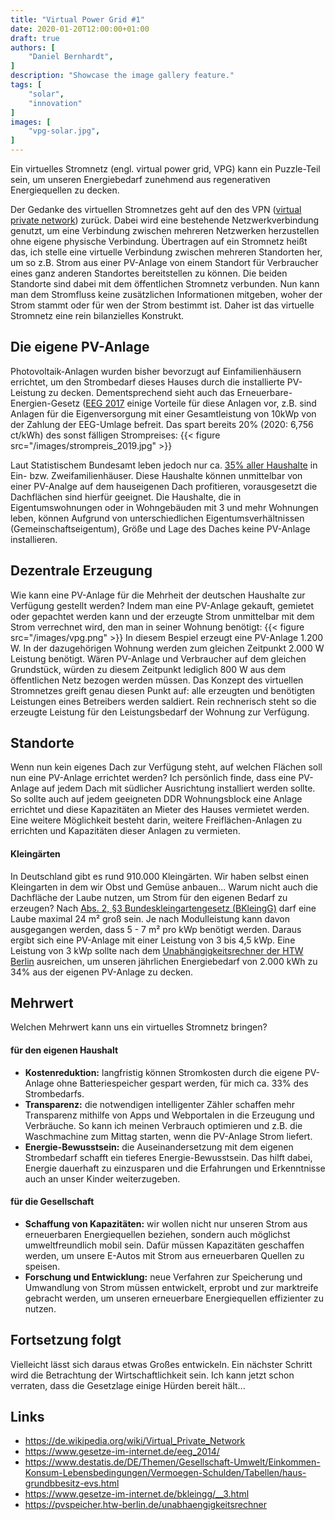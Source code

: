 ```yaml
---
title: "Virtual Power Grid #1"
date: 2020-01-20T12:00:00+01:00
draft: true
authors: [
    "Daniel Bernhardt",
]
description: "Showcase the image gallery feature."
tags: [
    "solar",
    "innovation"
]
images: [
    "vpg-solar.jpg",
]
---
```

Ein virtuelles Stromnetz (engl. virtual power grid, VPG) kann ein Puzzle-Teil sein, um unseren Energiebedarf zunehmend aus regenerativen Energiequellen zu decken.

Der Gedanke des virtuellen Stromnetzes geht auf den des VPN ([virtual private network][1]) zurück.
Dabei wird eine bestehende Netzwerkverbindung genutzt, um eine Verbindung zwischen mehreren Netzwerken herzustellen ohne eigene physische Verbindung.
Übertragen auf ein Stromnetz heißt das, ich stelle eine virtuelle Verbindung zwischen mehreren Standorten her, um so z.B. Strom aus einer PV-Anlage von einem Standort
für Verbraucher eines ganz anderen Standortes bereitstellen zu können. Die beiden Standorte sind dabei mit dem öffentlichen Stromnetz verbunden.
Nun kann man dem Stromfluss keine zusätzlichen Informationen mitgeben, woher der Strom stammt oder für wen der Strom bestimmt ist. Daher ist das
virtuelle Stromnetz eine rein bilanzielles Konstrukt.

## Die eigene PV-Anlage
Photovoltaik-Anlagen wurden bisher bevorzugt auf Einfamilienhäusern errichtet, um den Strombedarf dieses Hauses durch die installierte PV-Leistung zu decken.
Dementsprechend sieht auch das Erneuerbare-Energien-Gesetz ([EEG 2017][2] einige Vorteile für diese Anlagen vor,
z.B. sind Anlagen für die Eigenversorgung mit einer Gesamtleistung von 10kWp von der Zahlung der EEG-Umlage befreit.
Das spart bereits 20% (2020: 6,756 ct/kWh) des sonst fälligen Strompreises:
{{< figure src="/images/strompreis_2019.jpg" >}}

Laut Statistischem Bundesamt leben jedoch nur ca. [35% aller Haushalte][3] in Ein- bzw. Zweifamilienhäuser. Diese Haushalte können unmittelbar
von einer PV-Analge auf dem hauseigenen Dach profitieren, vorausgesetzt die Dachflächen sind hierfür geeignet. Die Haushalte, die in
Eigentumswohnungen oder in Wohngebäuden mit 3 und mehr Wohnungen leben, können Aufgrund von unterschiedlichen Eigentumsverhältnissen (Gemeinschaftseigentum),
Größe und Lage des Daches keine PV-Anlage installieren.

## Dezentrale Erzeugung
Wie kann eine PV-Anlage für die Mehrheit der deutschen Haushalte zur Verfügung gestellt werden?
Indem man eine PV-Anlage gekauft, gemietet oder gepachtet werden kann und der erzeugte Strom unmittelbar mit dem Strom verrechnet wird, den man in seiner
Wohnung benötigt:
{{< figure src="/images/vpg.png" >}}
In diesem Bespiel erzeugt eine PV-Anlage 1.200 W. In der dazugehörigen Wohnung werden zum gleichen Zeitpunkt 2.000 W Leistung benötigt. Wären PV-Anlage
und Verbraucher auf dem gleichen Grundstück, würden zu diesem Zeitpunkt lediglich 800 W aus dem öffentlichen Netz bezogen werden müssen. Das Konzept des
virtuellen Stromnetzes greift genau diesen Punkt auf: alle erzeugten und benötigten Leistungen eines Betreibers werden saldiert.
Rein rechnerisch steht so die erzeugte Leistung für den Leistungsbedarf der Wohnung zur Verfügung.

## Standorte
Wenn nun kein eigenes Dach zur Verfügung steht, auf welchen Flächen soll nun eine PV-Anlage errichtet werden?
Ich persönlich finde, dass eine PV-Anlage auf jedem Dach mit südlicher Ausrichtung installiert werden sollte.
So sollte auch auf jedem geeigneten DDR Wohnungsblock eine Anlage errichtet und diese Kapazitäten an Mieter des Hauses vermietet werden.
Eine weitere Möglichkeit besteht darin, weitere Freiflächen-Anlagen zu errichten und Kapazitäten dieser Anlagen zu vermieten.

#### Kleingärten
In Deutschland gibt es rund 910.000 Kleingärten. Wir haben selbst einen Kleingarten in dem wir Obst und Gemüse anbauen...
Warum nicht auch die Dachfläche der Laube nutzen, um Strom für den eigenen Bedarf zu erzeugen?
Nach [Abs. 2, §3 Bundeskleingartengesetz (BKleingG)][4] darf eine Laube maximal 24 m² groß sein. Je nach Modulleistung kann davon
ausgegangen werden, dass 5 - 7 m² pro kWp benötigt werden. Daraus ergibt sich eine PV-Anlage mit einer Leistung von 3 bis 4,5 kWp.
Eine Leistung von 3 kWp sollte nach dem [Unabhängigkeitsrechner der HTW Berlin][5] ausreichen, um unseren jährlichen Energiebedarf von 2.000 kWh
zu 34% aus der eigenen PV-Anlage zu decken.

## Mehrwert
Welchen Mehrwert kann uns ein virtuelles Stromnetz bringen?

#### für den eigenen Haushalt
- **Kostenreduktion:** langfristig können Stromkosten durch die eigene PV-Anlage ohne Batteriespeicher gespart werden, für mich ca. 33% des Strombedarfs.
- **Transparenz:** die notwendigen intelligenter Zähler schaffen mehr Transparenz mithilfe von Apps und Webportalen in die Erzeugung und Verbräuche.
  So kann ich meinen Verbrauch optimieren und z.B. die Waschmachine zum Mittag starten, wenn die PV-Anlage Strom liefert.
- **Energie-Bewusstsein:** die Auseinandersetzung mit dem eigenen Strombedarf schafft ein tieferes Energie-Bewusstsein. Das hilft dabei, Energie dauerhaft
  zu einzusparen und die Erfahrungen und Erkenntnisse auch an unser Kinder weiterzugeben.

#### für die Gesellschaft
- **Schaffung von Kapazitäten:** wir wollen nicht nur unseren Strom aus erneuerbaren Energiequellen beziehen, sondern auch möglichst
  umweltfreundlich mobil sein. Dafür müssen Kapazitäten geschaffen werden, um unsere E-Autos mit Strom aus erneuerbaren Quellen zu speisen.
- **Forschung und Entwicklung:** neue Verfahren zur Speicherung und Umwandlung von Strom müssen entwickelt, erprobt und zur marktreife
  gebracht werden, um unseren erneuerbare Energiequellen effizienter zu nutzen.

## Fortsetzung folgt
Vielleicht lässt sich daraus etwas Großes entwickeln. Ein nächster Schritt wird die Betrachtung der Wirtschaftlichkeit sein.
Ich kann jetzt schon verraten, dass die Gesetzlage einige Hürden bereit hält...

## Links
- https://de.wikipedia.org/wiki/Virtual_Private_Network
- https://www.gesetze-im-internet.de/eeg_2014/
- https://www.destatis.de/DE/Themen/Gesellschaft-Umwelt/Einkommen-Konsum-Lebensbedingungen/Vermoegen-Schulden/Tabellen/haus-grundbbesitz-evs.html
- https://www.gesetze-im-internet.de/bkleingg/__3.html
- https://pvspeicher.htw-berlin.de/unabhaengigkeitsrechner

[1]: https://de.wikipedia.org/wiki/Virtual_Private_Network
[2]: https://www.gesetze-im-internet.de/eeg_2014/
[3]: https://www.destatis.de/DE/Themen/Gesellschaft-Umwelt/Einkommen-Konsum-Lebensbedingungen/Vermoegen-Schulden/Tabellen/haus-grundbbesitz-evs.html
[4]: https://www.gesetze-im-internet.de/bkleingg/__3.html
[5]: https://pvspeicher.htw-berlin.de/unabhaengigkeitsrechner
